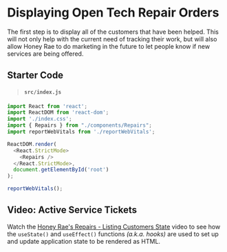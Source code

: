 # Displaying Open Tech Repair Orders


The first step is to display all of the customers that have been helped. This will not only help with the current need of tracking their work, but will also allow Honey Rae to do marketing in the future to let people know if new services are being offered.

## Starter Code

> #### `src/index.js`

```js
import React from 'react';
import ReactDOM from 'react-dom';
import './index.css';
import { Repairs } from "./components/Repairs";
import reportWebVitals from './reportWebVitals';

ReactDOM.render(
  <React.StrictMode>
    <Repairs />
  </React.StrictMode>,
  document.getElementById('root')
);

reportWebVitals();
```

## Video: Active Service Tickets

Watch the [Honey Rae's Repairs - Listing Customers State](https://vimeo.com/568152084) video to see how the `useState()` and `useEffect()` functions _(a.k.a. hooks)_ are used to set up and update application state to be rendered as HTML.
